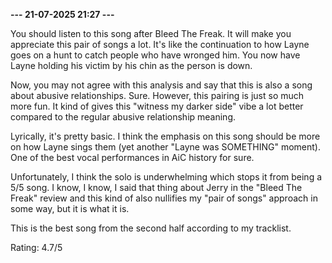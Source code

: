 <b>--- 21-07-2025 21:27 ---</b>

You should listen to this song after Bleed The Freak. It will make you appreciate this pair of songs a lot. It's like the continuation to how Layne goes on a hunt to catch people who have wronged him. You now have Layne holding his victim by his chin as the person is down.

Now, you may not agree with this analysis and say that this is also a song about abusive relationships. Sure. However, this pairing is just so much more fun. It kind of gives this "witness my darker side" vibe a lot better compared to the regular abusive relationship meaning.

Lyrically, it's pretty basic. I think the emphasis on this song should be more on how Layne sings them (yet another "Layne was SOMETHING" moment). One of the best vocal performances in AiC history for sure.

Unfortunately, I think the solo is underwhelming which stops it from being a 5/5 song. I know, I know, I said that thing about Jerry in the "Bleed The Freak" review and this kind of also nullifies my "pair of songs" approach in some way, but it is what it is.

This is the best song from the second half according to my tracklist.

Rating: 4.7/5